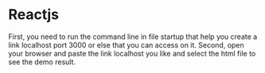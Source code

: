# Reactjs
First, you need to run the command line in file startup that help you create a link localhost port 3000 or else that you can access on it.
Second, open your browser and paste the link localhost you like and select the html file to see the demo result.
